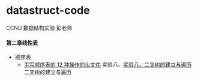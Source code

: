 # datastruct-code
CCNU 数据结构实验 彭老师

#### 第二章线性表
 * 顺序表
    * [手写顺序表的 12 种操作的头文件]()
实验八、[实验八、二叉树的建立与遍历](./BiTree/)二叉树的建立与遍历
